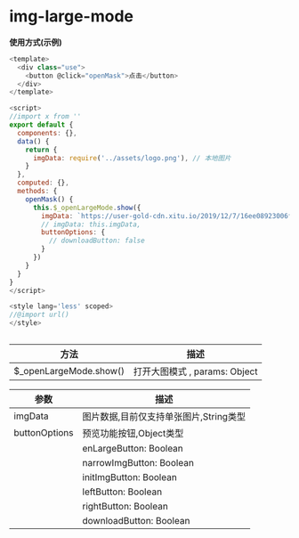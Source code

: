 # **img-large-mode**

**使用方式(示例)**

```js
<template>
  <div class="use">
    <button @click="openMask">点击</button>
  </div>
</template>

<script>
//import x from ''
export default {
  components: {},
  data() {
    return {
      imgData: require('../assets/logo.png'), // 本地图片
    }
  },
  computed: {},
  methods: {
    openMask() {
      this.$_openLargeMode.show({
        imgData: `https://user-gold-cdn.xitu.io/2019/12/7/16ee08923006f96b?imageView2/0/w/1280/h/960/format/webp/ignore-error/1`,
        // imgData: this.imgData,
        buttonOptions: {
          // downloadButton: false
        }
      })
    }
  }
}
</script>

<style lang='less' scoped>
//@import url()
</style>



```

| 方法                   | 描述                          |
| ---------------------- | ----------------------------- |
| $_openLargeMode.show() | 打开大图模式 , params: Object |



| 参数          | 描述                                   |
| ------------- | -------------------------------------- |
| imgData       | 图片数据,目前仅支持单张图片,String类型 |
| buttonOptions | 预览功能按钮,Object类型                |
|               | enLargeButton: Boolean                 |
|               | narrowImgButton: Boolean               |
|               | initImgButton: Boolean                 |
|               | leftButton: Boolean                    |
|               | rightButton: Boolean                   |
|               | downloadButton: Boolean                |